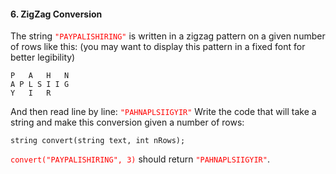 #### 6. ZigZag Conversion<br>
The string <font color='#f00'>`"PAYPALISHIRING"`</font> is written in a zigzag pattern on a given number of rows like this: (you may want to display this pattern in a fixed font for better legibility)<br>

```
P   A   H   N
A P L S I I G
Y   I   R
```

And then read line by line: <font color='#f00'>`"PAHNAPLSIIGYIR"`</font>
Write the code that will take a string and make this conversion given a number of rows:<br>

```Swfit
string convert(string text, int nRows);
```

<font color='#f00'>`convert("PAYPALISHIRING", 3)`</font> should return <font color='#f00'>`"PAHNAPLSIIGYIR"`</font>.<br>